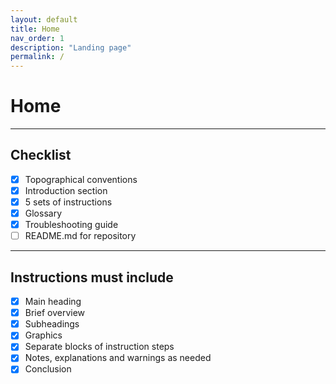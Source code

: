 ```yaml
---
layout: default
title: Home
nav_order: 1
description: "Landing page"
permalink: /
---
```


# Home

---

## Checklist

* [x] Topographical conventions
* [x] Introduction section
* [x] 5 sets of instructions
* [x] Glossary
* [x] Troubleshooting guide
* [ ] README.md for repository

---

## Instructions must include

* [x] Main heading
* [x] Brief overview
* [x] Subheadings
* [x] Graphics
* [x] Separate blocks of instruction steps
* [x] Notes, explanations and warnings as needed
* [x] Conclusion
